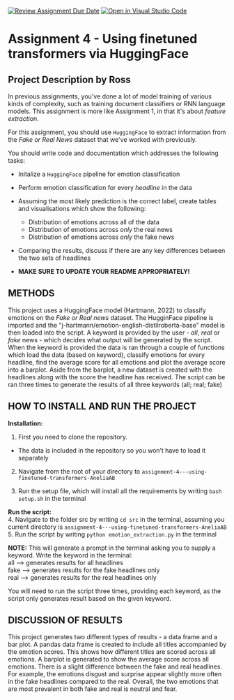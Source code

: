 [![Review Assignment Due Date](https://classroom.github.com/assets/deadline-readme-button-24ddc0f5d75046c5622901739e7c5dd533143b0c8e959d652212380cedb1ea36.svg)](https://classroom.github.com/a/BhnScEmU)
[![Open in Visual Studio Code](https://classroom.github.com/assets/open-in-vscode-718a45dd9cf7e7f842a935f5ebbe5719a5e09af4491e668f4dbf3b35d5cca122.svg)](https://classroom.github.com/online_ide?assignment_repo_id=10837145&assignment_repo_type=AssignmentRepo)

# Assignment 4 - Using finetuned transformers via HuggingFace

## Project Description by Ross
In previous assignments, you've done a lot of model training of various kinds of complexity, such as training document classifiers or RNN language models. This assignment is more like Assignment 1, in that it's about *feature extraction*.

For this assignment, you should use ```HuggingFace``` to extract information from the *Fake or Real News* dataset that we've worked with previously.

You should write code and documentation which addresses the following tasks:

- Initalize a ```HuggingFace``` pipeline for emotion classification
- Perform emotion classification for every *headline* in the data
- Assuming the most likely prediction is the correct label, create tables and visualisations which show the following:
  - Distribution of emotions across all of the data
  - Distribution of emotions across *only* the real news
  - Distribution of emotions across *only* the fake news
- Comparing the results, discuss if there are any key differences between the two sets of headlines

- **MAKE SURE TO UPDATE YOUR README APPROPRIATELY!**

## METHODS
This project uses a HuggingFace model (Hartmann, 2022) to classify emotions on the *Fake or Real news* dataset. The HugginFace pipeline is imported and the "j-hartmann/emotion-english-distilroberta-base" model is then loaded into the script. A keyword is provided by the user - *all*, *real* or *fake* news - which decides what output will be generated by the script. When the keyword is provided the data is ran through a couple of functions which load the data (based on keyword), classify emotions for every headline, find the average score for all emotions and plot the average score into a barplot. Aside from the barplot, a new dataset is created with the headlines along with the score the headline has received. The script can be ran three times to generate the results of all three keywords (all; real; fake)

## HOW TO INSTALL AND RUN THE PROJECT

**Installation:**
1. First you need to clone the repository. 
- The data is included in the repository so you won’t have to load it separately 

2. Navigate from the root of your directory to ```assignment-4---using-finetuned-transformers-AneliaAB```

3. Run the setup file, which will install all the requirements by writing ```bash setup.sh``` in the terminal

**Run the script:** <br >
4. Navigate to the folder src by writing ```cd src``` in the terminal, assuming you current directory is ```assignment-4---using-finetuned-transformers-AneliaAB``` <br >
5. Run the script by writing ```python emotion_extraction.py``` in the terminal

**NOTE:** This will generate a prompt in the terminal asking you to supply a keyword. Write the keyword in the terminal: <br>
all --> generates results for all headlines <br> 
fake --> generates results for the fake headlines only <br>
real --> generates results for the real headlines only <br>

You will need to run the script three times, providing each keyword, as the script only generates result based on the given keyword.

## DISCUSSION OF RESULTS
This project generates two different types of results - a data frame and a bar plot. A pandas data frame is created to include all titles accompanied by the emotion scores. This shows how different titles are scored across all emotions. A barplot is generated to show the average score across all emotions. 
There is a slight difference between the fake and real headlines. For example, the emotions disgust and surprise appear slightly more often in the fake headlines compared to the real. Overall, the two emotions that are most prevalent in both fake and real is neutral and fear.
